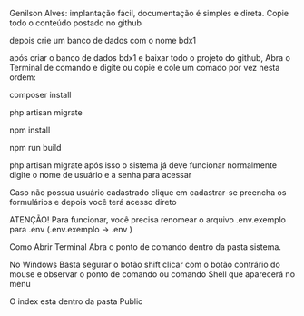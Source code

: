 Genilson Alves:
implantação fácil, documentação é simples e direta.
Copie todo o conteúdo postado no github

depois crie um banco de dados com o nome bdx1

após criar o banco de dados bdx1 e baixar todo o projeto do github, Abra o Terminal de comando e digite ou copie e cole um comado por vez nesta ordem:

composer install

php artisan migrate

npm install

npm run build

php artisan migrate
após isso o sistema já deve funcionar normalmente digite o nome de usuário e a senha para acessar

Caso não possua usuário cadastrado clique em cadastrar-se preencha os formulários e depois você terá acesso direto

ATENÇÃO! Para funcionar, você precisa renomear o arquivo .env.exemplo para .env (.env.exemplo -> .env )

Como Abrir Terminal
Abra o ponto de comando dentro da pasta sistema.

No Windows Basta segurar o botão shift clicar com o botão contrário do mouse e observar o ponto de comando ou comando Shell que aparecerá no menu

O index esta dentro da pasta Public